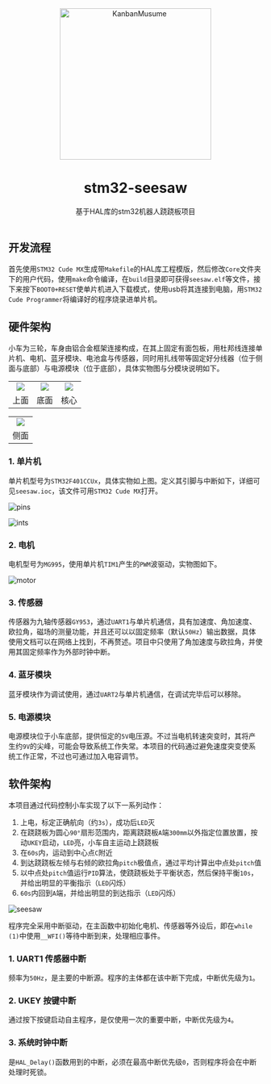 <div align="center">
  <img src="imgs/head.png" width = "300" height = "300" alt="KanbanMusume"><br>
  <h1>stm32-seesaw</h1>
  基于HAL库的stm32机器人跷跷板项目<br><br>
</div>

## 开发流程
首先使用`STM32 Cude MX`生成带`Makefile`的HAL库工程模版，然后修改`Core`文件夹下的用户代码，使用`make`命令编译，在`build`目录即可获得`seesaw.elf`等文件，接下来按下`BOOT0+RESET`使单片机进入下载模式，使用usb将其连接到电脑，用`STM32 Cude Programmer`将编译好的程序烧录进单片机。

## 硬件架构
小车为三轮，车身由铝合金框架连接构成，在其上固定有面包板，用杜邦线连接单片机、电机、蓝牙模块、电池盒与传感器，同时用扎线带等固定好分线器（位于侧面与底部）与电源模块（位于底部），具体实物图与分模块说明如下。

<table>
	<tr>
		<td align="center"><img src="imgs/car_above.jpg"></td>
		<td align="center"><img src="imgs/car_below.jpg"></td>
        <td align="center"><img src="imgs/car_core.jpg"></td>
	</tr>
    <tr>
		<td align="center">上面</td>
		<td align="center">底面</td>
        <td align="center">核心</td>
	</tr>
</table>
<table>
	<tr>
		<td align="center"><img src="imgs/car_side.jpg"></td>
	</tr>
    <tr>
		<td align="center">侧面</td>
	</tr>
</table>

### 1. 单片机
单片机型号为`STM32F401CCUx`，具体实物如上图。定义其引脚与中断如下，详细可见`seesaw.ioc`，该文件可用`STM32 Cude MX`打开。

![pins](imgs/pins.jpg)

![ints](imgs/ints.jpg)

### 2. 电机
电机型号为`MG995`，使用单片机`TIM1`产生的`PWM`波驱动，实物图如下。

![motor](imgs/motor.jpg)

### 3. 传感器
传感器为九轴传感器`GY953`，通过`UART1`与单片机通信，具有加速度、角加速度、欧拉角，磁场的测量功能，并且还可以以固定频率（默认`50Hz`）输出数据，具体使用文档可以在网络上找到，不再赘述。项目中只使用了角加速度与欧拉角，并使用其固定频率作为外部时钟中断。

### 4. 蓝牙模块
蓝牙模块作为调试使用，通过`UART2`与单片机通信，在调试完毕后可以移除。

### 5. 电源模块
电源模块位于小车底部，提供恒定的`5V`电压源。不过当电机转速突变时，其将产生约`9V`的尖峰，可能会导致系统工作失常。本项目的代码通过避免速度突变使系统工作正常，不过也可通过加入电容调节。

## 软件架构
本项目通过代码控制小车实现了以下一系列动作：
1. 上电，标定正确航向（约`3s`），成功后`LED`灭
2. 在跷跷板为圆心`90°`扇形范围内，距离跷跷板`A`端`300mm`以外指定位置放置，按动`UKEY`启动，`LED`亮，小车自主运动上跷跷板
3. 在`60s`内，运动到中心点`C`附近
4. 到达跷跷板左倾与右倾的欧拉角`pitch`极值点，通过平均计算出中点处`pitch`值
5. 以中点处`pitch`值运行`PID`算法，使跷跷板处于平衡状态，然后保持平衡`10s`，并给出明显的平衡指示（`LED`闪烁）
6. `60s`内回到`A`端，并给出明显的到达指示（`LED`闪烁）

![seesaw](imgs/seesaw.png)

程序完全采用中断驱动，在主函数中初始化电机、传感器等外设后，即在`while (1)`中使用`__WFI()`等待中断到来，处理相应事件。

### 1. UART1 传感器中断
频率为`50Hz`，是主要的中断源。程序的主体都在该中断下完成，中断优先级为`1`。

### 2. UKEY 按键中断
通过按下按键启动自主程序，是仅使用一次的重要中断，中断优先级为`4`。

### 3. 系统时钟中断
是`HAL_Delay()`函数用到的中断，必须在最高中断优先级`0`，否则程序将会在中断处理时死锁。